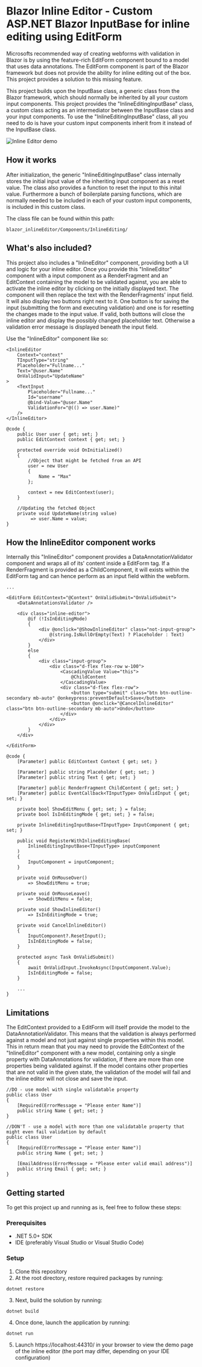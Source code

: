 # Blazor Inline Editor  - Custom ASP.NET Blazor InputBase for inline editing using EditForm

Microsofts recommended way of creating webforms with validation in Blazor is by using the feature-rich EditForm component bound to a model that uses data annotations. The EditForm component is part of the Blazor framework but does not provide the ability for inline editing out of the box. This project provides a solution to this missing feature.

This project builds upon the InputBase class, a generic class from the Blazor framework, which should normally be inherited by all your custom input components. This project provides the "InlineEditingInputBase" class, a custom class acting as an intermediator between the InputBase class and your input components. To use the "InlineEditingInputBase" class, all you need to do is have your custom input components inherit from it instead of the InputBase class.

![Inline Editor demo](https://github.com/hiiammalte/blazor_InlineEditor/blob/master/demo/InlineEditor.gif?raw=true "Demo of Inline Editor functionality")

## How it works

After initialization, the generic "InlineEditingInputBase" class internally stores the initial input value of the inheriting input component as a reset value. The class also provides a function to reset the input to this inital value. Furthermore a bunch of boilerplate parsing functions, which are normally needed to be included in each of your custom input components, is included in this custom class.

The class file can be found within this path:
```
blazor_inlineEditor/Components/InlineEditing/
```

## What's also included?

This project also includes a "InlineEditor" component, providing both a UI and logic for your inline editor. Once you provide this "InlineEditor" component with a input component as a RenderFragment and an EditContext containing the model to be validated against, you are able to activate the inline editor by clicking on the initially displayed text. The component will then replace the text with the RenderFragments' input field. It will also display two buttons right next to it. One button is for saving the input (submitting the form and executing validation) and one is for resetting the changes made to the input value. If valid, both buttons will close the inline editor and display the possibly changed placeholder text. Otherwise a validation error message is displayed beneath the input field.

Use the "InlineEditor" component like so:
```
<InlineEditor
    Context="context"
    TInputType="string"
    Placeholder="Fullname..."
    Text="@user.Name"
    OnValidInput="UpdateName"
>
    <TextInput
        Placeholder="Fullname..."
        Id="username"
        @bind-Value="@user.Name"
        ValidationFor="@(() => user.Name)"
    />
</InlineEditor>

@code {
    public User user { get; set; }
    public EditContext context { get; set; }

    protected override void OnInitialized()
    {
        //Object that might be fetched from an API
        user = new User
        {
            Name = "Max"
        };

        context = new EditContext(user);
    }

    //Updating the fetched Object
    private void UpdateName(string value)
         => user.Name = value;
}                  
```

## How the InlineEditor component works
Internally this "InlineEditor" component provides a DataAnnotationValidator component and wraps all of its' content inside a EditForm tag. If a RenderFragment is provided as a ChildComponent, it will exists within the EditForm tag and can hence perform as an input field within the webform.

```
...

<EditForm EditContext="@Context" OnValidSubmit="OnValidSubmit">
    <DataAnnotationsValidator />

    <div class="inline-editor">
        @if (!IsInEditingMode)
        {
            <div @onclick="@ShowInlineEditor" class="not-input-group">
                @(string.IsNullOrEmpty(Text) ? Placeholder : Text)
            </div>
        }
        else
        {
            <div class="input-group">
                <div class="d-flex flex-row w-100">
                    <CascadingValue Value="this">
                        @ChildContent
                    </CascadingValue>
                    <div class="d-flex flex-row">
                        <button type="submit" class="btn btn-outline-secondary mb-auto" @onkeypress:preventDefault>Save</button>
                        <button @onclick="@CancelInlineEditor" class="btn btn-outline-secondary mb-auto">Undo</button>
                    </div>
                </div>
            </div>
        }
    </div>

</EditForm>

@code {
    [Parameter] public EditContext Context { get; set; }

    [Parameter] public string Placeholder { get; set; }
    [Parameter] public string Text { get; set; }

    [Parameter] public RenderFragment ChildContent { get; set; }
    [Parameter] public EventCallback<TInputType> OnValidInput { get; set; }

    private bool ShowEditMenu { get; set; } = false;
    private bool IsInEditingMode { get; set; } = false;

    private InlineEditingInputBase<TInputType> InputComponent { get; set; }

    public void RegisterWithInlineEditingBase(
        InlineEditingInputBase<TInputType> inputComponent
    )
    {
        InputComponent = inputComponent;
    }

    private void OnMouseOver()
        => ShowEditMenu = true;

    private void OnMouseLeave()
        => ShowEditMenu = false;

    private void ShowInlineEditor()
        => IsInEditingMode = true;

    private void CancelInlineEditor()
    {
        InputComponent?.ResetInput();
        IsInEditingMode = false;
    }

    protected async Task OnValidSubmit()
    {
        await OnValidInput.InvokeAsync(InputComponent.Value);
        IsInEditingMode = false;
    }

    ...
}
```

## Limitations
The EditContext provided to a EditForm will itself provide the model to the DataAnnotationValidator. This means that the validation is always performed against a model and not just against single properties within this model. This in return mean that you may need to provide the EditContext of the "InlineEditor" component with a new model, containing only a single property with DataAnnotations for validation, if there are more than one properties being validated against. If the model contains other properties that are not valid in the given state, the validation of the model will fail and the inline editor will not close and save the input.

```
//DO - use model with single validatable property
public class User
{
    [Required(ErrorMessage = "Please enter Name")]
    public string Name { get; set; }
}

//DON'T - use a model with more than one validatable property that might even fail validation by default
public class User
{
    [Required(ErrorMessage = "Please enter Name")]
    public string Name { get; set; }

    [EmailAddress(ErrorMessage = "Please enter valid email address")]
    public string Email { get; set; }
}

```

## Getting started

To get this project up and running as is, feel free to follow these steps:

### Prerequisites

- .NET 5.0+ SDK
- IDE (preferably Visual Studio or Visual Studio Code)

### Setup

1. Clone this repository
2. At the root directory, restore required packages by running:

```
dotnet restore
```
3. Next, build the solution by running:

```
dotnet build
```

4. Once done, launch the application by running:

```
dotnet run
```

5. Launch https://localhost:44310/ in your browser to view the demo page of the inline editor (the port may differ, depending on your IDE configuration)